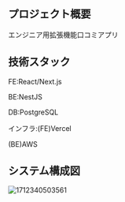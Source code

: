 ## プロジェクト概要

エンジニア用拡張機能口コミアプリ

## 技術スタック

FE:React/Next.js

BE:NestJS

DB:PostgreSQL

インフラ:(FE)Vercel

(BE)AWS

## システム構成図

![1712340503561](image/README/1712340503561.png)
